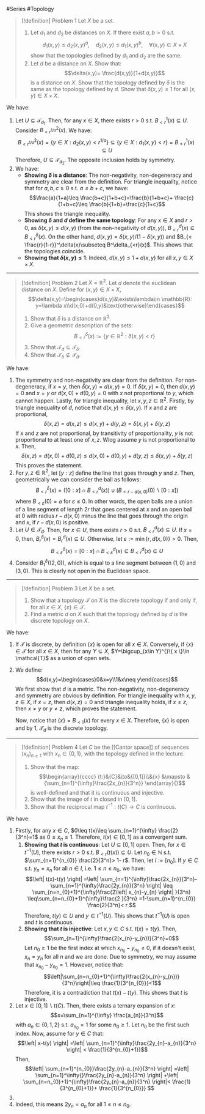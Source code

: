  #Series #Topology 

> [!definition] Problem 1
> Let $X$ be a set.
> 1. Let $d_{1}$ and $d_{2}$ be distances on $X$. If there exist $a,b>0$ s.t.$$d_{1}(x,y)\leq d_{2}(x,y)^a,\quad d_{2}(x,y)\leq d_{1}(x,y)^b,\quad \forall(x,y)\in X\times X$$ show that the topologies defined by $d_{1}$ and $d_{2}$ are the same.
> 2. Let $d$ be a distance on $X$. Show that: $$\delta(x,y)= \frac{d(x,y)}{1+d(x,y)}$$is a distance on $X$. Show that the topology defined by $\delta$ is the same as the topology defined by $d$. Show that $\delta(x,y)\leq 1$ for all $(x,y)\in X\times X$. 

We have:
1. Let $U\subseteq \mathcal{T}_{d_{1}}$. Then, for any $x\in X$, there exists $r>0$ s.t. $B^1_{<r}(x)\subseteq U$. Consider $B^2_{<r^{1/a}}(x)$. We have:$$B^2_{<r^{1 /a}}(x)=\{ y\in X:d_{2}(x,y)<r^{1/a} \}\subseteq \{ y\in X:d_{1}(x,y)<r \}=B^1_{<r}(x)\subseteq U$$Therefore, $U\subseteq \mathcal{T}_{d_{2}}$. The opposite inclusion holds by symmetry.
2. We have: 
	- **Showing $\delta$ is a distance**: The non-negativity, non-degeneracy and symmetry are clear from the definition. For triangle inequality, notice that for $a,b,c\geq 0$ s.t. $a\leq b+c$, we have: $$\frac{a}{1+a}\leq \frac{b+c}{1+b+c}=\frac{b}{1+b+c}+ \frac{c}{1+b+c}\leq \frac{b}{1+b}+\frac{c}{1+c}$$This shows the triangle inequality.
	- **Showing $\delta$ and $d$ define the same topology**: For any $x\in X$ and $r>0$, as $\delta(x,y)\leq d(x,y)$ (from the non-negativity of $d(x,y)$), $B_{<r}^d(x)\subseteq B_{<r}^\delta(x)$. On the other hand, $d(x,y)= \delta(x,y)/(1-\delta(x,y))$ and $B_{< \frac{r}{1-r}}^\delta(x)\subseteq B^\delta_{<r}(x)$. This shows that the topologies coincide.  
	- **Showing that $\delta(x,y)\leq 1$**: Indeed, $d(x,y)\leq 1+d(x,y)$ for all $x,y\in X\times X$.
---
> [!definition] Problem 2
> Let $X=\mathbb{R}^2$. Let $d$ denote the euclidean distance on $X$. Define for $(x,y)\in X\times X$, $$\delta(x,y)=\begin{cases}d(x,y)&\exists\lambda\in \mathbb{R}: y=\lambda x\\d(x,0)+d(0,y)&\text{otherwise}\end{cases}$$
> 1. Show that $\delta$ is a distance on $\mathbb{R}^{2}$.
> 2. Give a geometric description of the sets: $$B^\delta_{<r}(x):=\{ y\in \mathbb{R}^{2}:\delta(x,y)<r \}$$
> 3. Show that $\mathcal{T}_{d}\subseteq \mathcal{T}_{\delta}$.
> 4. Show that $\mathcal{T}_{\delta}\not\subseteq \mathcal{T}_{d}$.

We have:
1. The symmetry and non-negativity are clear from the definition. For non-degeneracy, if $x=y$, then $\delta(x,y)=d(x,y)=0$. If $\delta(x,y)=0$, then $d(x,y)=0$ and $x=y$ or $d(x,0)+d(0,y)=0$ with $x$ not proportional to $y$, which cannot happen. Lastly, for triangle inequality, let $x,y,z\in \mathbb{R}^{2}$. Firstly, by triangle inequality of $d$, notice that $d(x,y)\leq\delta(x,y)$. If $x$ and $z$ are proportional, $$\delta(x,z)=d(x,z)\leq d(x,y)+d(y,z)=\delta(x,y)+\delta(y,z)$$If $x$ and $z$ are not proportional, by transitivity of proportionality, $y$ is not proportional to at least one of $x,z$. Wlog assume $y$ is not proportional to $x$. Then, $$\delta(x,z)=d(x,0)+d(0,z)\leq d(x,0)+d(0,y)+d(y,z)\leq\delta(x,y)+\delta(y,z)$$This proves the statement.
2. For $y,z\in \mathbb{R}^{2}$, let $[y:z]$ define the line that goes through $y$ and $z$. Then, geometrically we can consider the ball as follows: $$B_{<r}^\delta(x)=([0:x]\cap B_{<r}^d(x))\cup (B_{<r-d(x,0)}(0)\backslash [0:x])$$ where $B_{<\varepsilon}(0)=\varnothing$ for $\varepsilon\leq 0$. In other words, the open balls are a union of a line segment of length $2r$ that goes centered at $x$ and an open ball at $0$ with radius $r-d(x,0)$ minus the line that goes through the origin and $x$, if $r-d(x,0)$ is positive.
3. Let $U\in \mathcal{T}_{d}$. Then, for $x\in U$, there exists $r>0$ s.t. $B^d_{<r}(x)\subseteq U$. 
   If $x=0$, then, $B^\delta_{r}(x)=B^d_{r}(x)\subseteq U$. Otherwise, let $\varepsilon:=\min\{ r,d(x,0)\}>0$. Then, $$B_{<\varepsilon}^\delta(x)=[0:x]\cap B_{<\varepsilon}^d(x)\subseteq B_{<r}^d(x)\subseteq U$$
4. Consider $B^\delta_{1}((2,0))$, which is equal to a line segment between $(1,0)$ and $(3,0)$. This is clearly not open in the Euclidean space.
---
> [!definition] Problem 3
> Let $X$ be a set. 
> 1. Show that a topology $\mathcal{T}$ on $X$ is the discrete topology if and only if, for all $x\in X$, $\{ x \}\in \mathcal{T}$.
> 2. Find a metric $d$ on $X$ such that the topology defined by $d$ is the discrete topology on $X$.

We have:
1. If $\mathcal{T}$ is discrete, by definition $\{ x \}$ is open for all $x\in X$. Conversely, if $\{ x \}\in \mathcal{T}$ for all $x\in X$, then for any $Y\subseteq X$, $Y=\bigcup_{x\in Y}^{}\{ x \}\in \mathcal{T}$ as a union of open sets. 
2. We define: $$d(x,y)=\begin{cases}0&x=y\\1&x\neq y\end{cases}$$We first show that $d$ is a metric. The non-negativity, non-degeneracy and symmetry are obvious by definition. For triangle inequality with $x,y,z\in X$, if $x=z$, then $d(x,z)=0$ and triangle inequality holds, if $x\neq z$, then $x\neq y$ or $y\neq z$, which proves the statement.
	
	Now, notice that $\{ x \}=B_{<1}(x)$ for every $x\in X$. Therefore, $\{ x \}$ is open and by 1, $\mathcal{T}_{d}$ is the discrete topology.
---
> [!definition] Problem 4
> Let $C$ be the [[Cantor space]] of sequences $(x_{n})_{n\geq 1}$ with $x_{n}\in \{ 0,1 \}$, with the topology defined in the lecture.
> 1. Show that the map: $$\begin{array}{cccc} {t:}&{C}&\to&{[0,1]}\\&{x} &\mapsto & {\sum_{n=1}^{\infty}\frac{2x_{n}}{3^n}} \end{array}{}$$is well-defined and that it is continuous and injective.
> 2. Show that the image of $t$ in closed in $[0,1]$. 
> 3. Show that the reciprocal map $t^{-1}:t(C)\to C$ is continuous.

We have:
1. Firstly, for any $x\in C$, $0\leq t(x)\leq \sum_{n=1}^{\infty} \frac{2}{3^n}=1$ as $0\leq x_{n}\leq 1$.  Therefore, $t(x)\in [0,1]$ as a convergent sum. 
	1. **Showing that $t$ is continuous**: Let $U\subseteq [0,1]$ open. Then, for $x\in t^{-1}(U)$, there exists $r>0$ s.t. $B_{<r}(t(x))\subseteq U$. Let $n_{0}\in \mathbb{N}$ s.t. $\sum_{n=1}^{n_{0}} \frac{2}{3^n}> 1- r$. Then, let $I:=[n_{0}]$. If $y\in C$ s.t. $y_{n}=x_{n}$ for all $n\in I$, i.e. $1\leq n\leq n_{0}$, we have: $$\left| t(x)-t(y) \right| =\left| \sum_{n=1}^{\infty}\frac{2x_{n}}{3^n}-\sum_{n=1}^{\infty}\frac{2y_{n}}{3^n} \right| \leq \sum_{n=n_{0}+1}^{\infty}\frac{2\left| x_{n}-y_{n} \right| }{3^n} \leq\sum_{n=n_{0}+1}^{\infty}\frac{2 }{3^n} =1-\sum_{n=1}^{n_{0}} \frac{2}{3^n}< r  $$Therefore, $t(y)\in U$ and $y\in t^{-1}(U)$. This shows that $t^{-1}(U)$ is open and $t$ is continuous.
	2. **Showing that $t$ is injective**: Let $x,y\in C$ s.t. $t(x)=t(y)$. Then, $$\sum_{n=1}^{\infty}\frac{2(x_{n}-y_{n})}{3^n}=0$$Let $n_{0}\geq 1$ be the first index at which $x_{n_{0}}-y_{n_{0}}\neq 0$, if it doesn't exist, $x_{n}=y_{n}$ for all $n$ and we are done. Due to symmetry, we may assume that $x_{n_{0}}-y_{n_{0}}=1$. However, notice that: $$\left|\sum_{n=n_{0}+1}^{\infty}\frac{2(x_{n}-y_{n})}{3^n}\right|\leq \frac{1}{3^{n_{0}}}<1$$Therefore, it is a contradiction that $t(x)-t(y)$. This shows that $t$ is injective.
2. Let $x\in [0,1]\backslash t(C)$. Then, there exists a ternary expansion of $x$: $$x=\sum_{n=1}^{\infty} \frac{a_{n}}{3^n}$$with $a_{n}\in\{ 0,1,2 \}$ s.t. $a_{n_{0}}= 1$ for some $n_{0}\geq 1$.  Let $n_{0}$ be the first such index. Now, assume for $y\in C$ that: $$\left| x-t(y) \right| =\left| \sum_{n=1}^{\infty}\frac{2y_{n}-a_{n}}{3^n} \right| < \frac{1}{3^{n_{0}+1}}$$Then, $$\left| \sum_{n=1}^{n_{0}}\frac{2y_{n}-a_{n}}{3^n} \right| =\left| \sum_{n=1}^\infty{}\frac{2y_{n}-a_{n}}{3^n}  \right| +\left| \sum_{n=n_{0}+1}^{\infty}\frac{2y_{n}-a_{n}}{3^n}  \right|< \frac{1}{3^{n_{0}+1}}+ \frac{1}{3^{n_{0}}} $$
3. 
4. Indeed, this means $2y_{n}=a_{n}$ for all $1\leq n\leq n_{0}$. 
